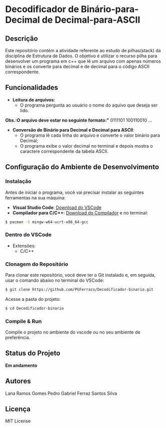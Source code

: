 # Decodificador de Binário-para-Decimal  de Decimal-para-ASCII
 
## Descrição

Este repositório contém a atividade referente ao estudo de pilhas(stack) da disciplina de Estrutura de Dados. O objetivo é utilizar o recurso pilha para desenvolver um programa em c++ que lê um arquivo com apenas números binários e os converte para decimal e de decimal para o código ASCII correspondente.

## Funcionalidades

- **Leitura de arquivos**:
  - O programa pergunta ao usuário o nome do aquivo que deseja ser lido.
  
 **Obs.:O arquivo deve estar no seguinte formato:"**
0111101
100110010
    ...

- **Conversão de Binário para Decimal e Decimal para ASCII**:
  - O programa lê cada linha do arquivo e converte o valor binário para Decimal;
  - O programa exibe o valor decimal no terminal e depois mostra o caractere correspondente da tabela ASCII.

## Configuração do Ambiente de Desenvolvimento

### Instalação

Antes de iniciar o programa, você vai precisar instalar as seguintes ferramentas na sua máquina:

- **Visual Studio Code**: [Download do VSCode](https://code.visualstudio.com/download)
- **Compilador para C/C++**: [Download do Compilador](msys2-x86_64-20250221.exe) e no terminal:
```bash
$ pacman -S mingw-w64-ucrt-x86_64-gcc
```

### Dentro do VSCode

- Extensões: 
  - C/C++


### Clonagem do Repositório

Para clonar este repositório, você deve ter o Git instalado e, em seguida, usar o comando abaixo no terminal do VSCode:

```bash
$ git clone https://github.com/PGFerrazs/Decodificador-binario.git
```

Acesse a pasta do projeto:

```bash
$ cd Decodificador-binario
```

### Compile & Run

Compile o projeto no ambiente do vscode ou no seu ambiente de preferência.

## Status do Projeto

**Em andamento**

## Autores

Lana Ramos Gomes
Pedro Gabriel Ferraz Santos Silva

## Licença

MIT License

